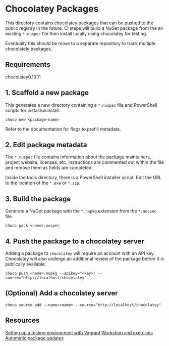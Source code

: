 # Chocolatey Packages

This directory contains chocolatey packages that can be pushed to the public registry in the future. CI steps will build a NuGet package from the an existing `*.nuspec` file then install locally using chocolatey for testing.

Eventually this should be move to a separate repository to track multiple chocolately packages.

## Requirements

chocolatey0.10.11

## 1. Scaffold a new package

This generates a new directory containing a `*.nuspec` file and PowerShell scripts for install/uninstall.

```
choco new <package-name>
```

Refer to the documentation for flags to prefill metadata.

## 2. Edit package metadata

The `*.nuspec` file contains information about the package maintainers, project website, licenses, etc. Instructions are commented out within the file and remove them as fields are completed.

Inside the tools directory, there is a PowerShell installer script. Edit the URL to the location of the `*.exe` or `*.zip`.

## 3. Build the package

Generate a NuGet package with the `*.nupkg` extension from the `*.nuspec` file.

```
choco pack <name>.nuspec
```

## 4. Push the package to a chocolatey server

Adding a package to `chocolatey` will require an account with an API key. Chocolatey will also undergo an additional review of the package before it is publically available.

```
choco push <name>.nupkg --apikey="<key>" --source="http://localhost/chocolatey"
```

## (Optional) Add a chocolatey server

```
choco source add --name=<name> --source="http://localhost/chocolatey"
```

## Resources

[Setting up a testing environment with Vagrant](https://github.com/chocolatey/chocolatey-test-environment)
[Workshop and exercises](https://github.com/ferventcoder/chocolatey-workshop)
[Automatic package updates](https://github.com/majkinetor/au)
